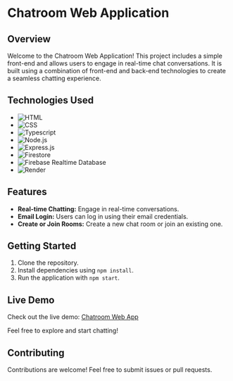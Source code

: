 # Chatroom Web Application

## Overview

Welcome to the Chatroom Web Application! This project includes a simple front-end and allows users to engage in real-time chat conversations. It is built using a combination of front-end and back-end technologies to create a seamless chatting experience.

## Technologies Used

- ![HTML](https://img.shields.io/badge/HTML-5E5E5E?style=flat&logo=html5&logoColor=white)
- ![CSS](https://img.shields.io/badge/CSS-1572B6?style=flat&logo=css3&logoColor=white)
- ![Typescript](https://img.shields.io/badge/Typescript-3178C6?style=flat&logo=typescript&logoColor=white)
- ![Node.js](https://img.shields.io/badge/Node.js-339933?style=flat&logo=node.js&logoColor=white)
- ![Express.js](https://img.shields.io/badge/Express.js-000000?style=flat&logo=express&logoColor=white)
- ![Firestore](https://img.shields.io/badge/Firestore-FFCA28?style=flat&logo=firebase&logoColor=black)
- ![Firebase Realtime Database](https://img.shields.io/badge/Firebase%20Realtime%20Database-FFCA28?style=flat&logo=firebase&logoColor=black)
- ![Render](https://img.shields.io/badge/Render-394240?style=flat&logo=render&logoColor=white)

## Features

- **Real-time Chatting:** Engage in real-time conversations.
- **Email Login:** Users can log in using their email credentials.
- **Create or Join Rooms:** Create a new chat room or join an existing one.

## Getting Started

1. Clone the repository.
2. Install dependencies using `npm install`.
3. Run the application with `npm start`.

## Live Demo

Check out the live demo: [Chatroom Web App](https://chatroom-fxip.onrender.com/)

Feel free to explore and start chatting!

## Contributing

Contributions are welcome! Feel free to submit issues or pull requests.
